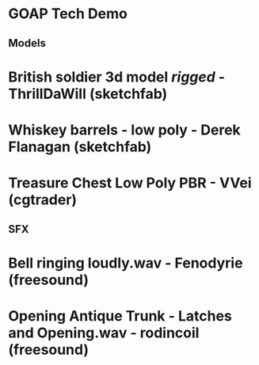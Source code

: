 # GOAP Tech Demo
## Models
# British soldier 3d model *rigged* - ThrillDaWill (sketchfab)
# Whiskey barrels - low poly - Derek Flanagan (sketchfab)
# Treasure Chest Low Poly PBR - VVei (cgtrader)
## SFX
# Bell ringing loudly.wav - Fenodyrie (freesound)
# Opening Antique Trunk - Latches and Opening.wav - rodincoil (freesound)